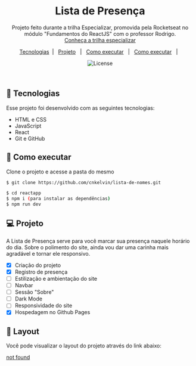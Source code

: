 <h1 align="center"> Lista de Presença </h1>

<p align="center">
Projeto feito durante a trilha Especializar, promovida pela Rocketseat no módulo "Fundamentos do ReactJS" com o professor Rodrigo. <br/>
<a href="https://app.rocketseat.com.br/discover-2022/trails/especializar">Conheça a trilha especializar</a>
</p>

<p align="center">
  <a href="#-tecnologias">Tecnologias</a>&nbsp;&nbsp;|&nbsp;&nbsp;
  <a href="#-projeto">Projeto</a>&nbsp;&nbsp; |&nbsp;&nbsp;
  <a href="#-como-executar">Como executar</a>&nbsp;&nbsp; |&nbsp;&nbsp;
  <a href="#-layout">Como executar</a>&nbsp;&nbsp; |&nbsp;&nbsp;
</p>

<p align="center">
  <img alt="License" src="https://img.shields.io/static/v1?label=license&message=MIT&color=49AA26&labelColor=000000">
</p>

<br>

## 🧪 Tecnologias

Esse projeto foi desenvolvido com as seguintes tecnologias:

- HTML e CSS
- JavaScript
- React
- Git e GitHub

## 🚀 Como executar

Clone o projeto e acesse a pasta do mesmo

```bash
$ git clone https://github.com/cnkelvin/lista-de-nomes.git

$ cd reactapp
$ npm i (para instalar as dependências)
$ npm run dev

```

## 💻 Projeto

A Lista de Presença serve para você marcar sua presença naquele horário do dia. Sobre o polimento do site, ainda vou dar uma carinha mais agradável e tornar ele responsivo.

- [x] Criação do projeto
- [x] Registro de presença
- [ ] Estilização e ambientação do site
- [ ] Navbar
- [ ] Sessão "Sobre"
- [ ] Dark Mode
- [ ] Responsividade do site
- [x] Hospedagem no Github Pages

## 🔖 Layout

Você pode visualizar o layout do projeto através do link abaixo:

[not found](https://notfound.com/)

